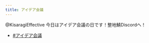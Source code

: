 ```yaml
---
title: アイデア会議
---
```

<!-- ここに通知したい人の名前 -->
@KisaragiEffective 今日はアイデア会議の日です！整地鯖Discordへ！

* [#アイデア会議](https://discord.com/channels/237758724121427969/732894567782809660)
